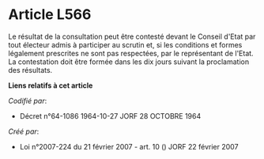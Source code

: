 # Article L566

Le résultat de la consultation peut être contesté devant le Conseil d'Etat par tout électeur admis à participer au scrutin
et, si les conditions et formes légalement prescrites ne sont pas respectées, par le représentant de l'Etat. La contestation
doit être formée dans les dix jours suivant la proclamation des résultats.

**Liens relatifs à cet article**

_Codifié par_:

  - Décret n°64-1086 1964-10-27 JORF 28 OCTOBRE 1964

_Créé par_:

  - Loi n°2007-224 du 21 février 2007 - art. 10 () JORF 22 février 2007
